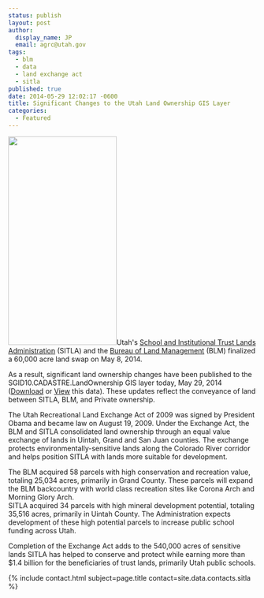 ```yaml
---
status: publish
layout: post
author:
  display_name: JP
  email: agrc@utah.gov
tags:
  - blm
  - data
  - land exchange act
  - sitla
published: true
date: 2014-05-29 12:02:17 -0600
title: Significant Changes to the Utah Land Ownership GIS Layer
categories:
  - Featured
---
```

<p><a href="{{ "/downloads/SITLAOwnershipExchange.jpg" | prepend: site.baseurl }}"><img src="{{ "/images/SITLAOwnershipExchange.jpg" | prepend: site.baseurl }}" alt="" title="SITLAOwnershipExchange" width="220" height="423" class="inline-text-left" /></a>Utah's <a href="http://trustlands.utah.gov/">School and Institutional Trust Lands Administration</a> (SITLA) and the <a href="http://www.blm.gov/wo/st/en.html">Bureau of Land Management</a> (BLM) finalized a 60,000 acre land swap on May 8, 2014.</p>
<p>As a result, significant land ownership changes have been published to the SGID10.CADASTRE.LandOwnership GIS layer today, May 29, 2014 (<a href="{{ "/data/cadastre/land-ownership/" | prepend: site.baseurl }}">Download</a> or <a href="http://sitla.maps.arcgis.com/home/webmap/viewer.html?webmap=a65db3fecae144f9a8d5337b9cc5f0df">View</a> this data). These updates reflect the conveyance of land between SITLA, BLM, and Private ownership.</p>
<p>The Utah Recreational Land Exchange Act of 2009 was signed by President Obama and became law on August 19, 2009. Under the Exchange Act, the BLM and SITLA consolidated land ownership through an equal value exchange of lands in Uintah, Grand and San Juan counties. The exchange protects environmentally-sensitive lands along the Colorado River corridor and helps position SITLA with lands more suitable for development.</p>
<p>The BLM acquired 58 parcels with high conservation and recreation value, totaling 25,034 acres, primarily in Grand County. These parcels will expand the BLM backcountry with world class recreation sites like Corona Arch and Morning Glory Arch.<br />
SITLA acquired 34 parcels with high mineral development potential, totaling 35,516 acres, primarily in Uintah County. The Administration expects development of these high potential parcels to increase public school funding across Utah.</p>
<p>Completion of the Exchange Act adds to the 540,000 acres of sensitive lands SITLA has helped to conserve and protect while earning more than $1.4 billion for the beneficiaries of trust lands, primarily Utah public schools.</p>
<p>{% include contact.html subject=page.title contact=site.data.contacts.sitla %}</p>
